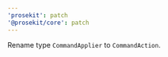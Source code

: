 ```yaml
---
'prosekit': patch
'@prosekit/core': patch
---
```


Rename type `CommandApplier` to `CommandAction`.
